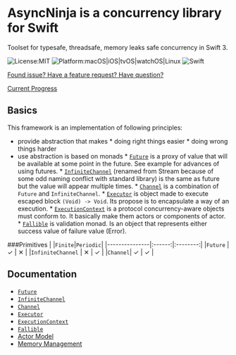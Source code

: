 #    AsyncNinja is a concurrency library for Swift

Toolset for typesafe, threadsafe, memory leaks safe concurrency in Swift 3.

![License:MIT](https://img.shields.io/github/license/mashape/apistatus.svg)
![Platform:macOS|iOS|tvOS|watchOS|Linux](https://img.shields.io/badge/platform-macOS%7CiOS%7CtvOS%7CwatchOS%7CLinux-orange.svg)
![Swift](https://img.shields.io/badge/Swift-3.0-orange.svg)

[Found issue? Have a feature request? Have question?](https://github.com/AsyncNinja/AsyncNinja/issues)

[Current Progress](https://github.com/AsyncNinja/AsyncNinja/projects/1)

##    Basics
This framework is an implementation of following principles:

*    provide abstraction that makes
    *    doing right things easier
    *    doing wrong things harder
*    use abstraction is based on monads
    *    [`Future`](https://github.com/AsyncNinja/AsyncNinja/blob/master/Docs/Future.md) is a proxy of value that will be available at some point in the future. See example for advances of using futures.
    *    [`InfiniteChannel`](https://github.com/AsyncNinja/AsyncNinja/blob/master/Docs/InfiniteChannel.md) (renamed from Stream because of some odd naming conflict with standard library) is the same as future but the value will appear multiple times.
    *    [`Channel`](https://github.com/AsyncNinja/AsyncNinja/blob/master/Docs/Channel.md) is a combination of `Future` and `InfiniteChannel`.
    *    [`Executor`](https://github.com/AsyncNinja/AsyncNinja/blob/master/Docs/Executor.md) is object made to execute escaped block `(Void) -> Void`. Its propose is to encapsulate a way of an execution.
    *    [`ExecutionContext`](https://github.com/AsyncNinja/AsyncNinja/blob/master/Docs/ExecutionContext.md) is a protocol concurrency-aware objects must conform to. It basically make them actors or components of actor.
    *    [`Fallible`](https://github.com/AsyncNinja/AsyncNinja/blob/master/Docs/Fallible.md) is validation monad. Is an object that represents either success value of failure value (Error).

###Primitives
|               |`Finite`|`Periodic`|
|---------------|:------:|:--------:|
|`Future`       | ✓      | ✕        |
|`InfiniteChannel`      | ✕      | ✓        |
|`Channel`| ✓      | ✓        |


##    Documentation
*    [`Future`](https://github.com/AsyncNinja/AsyncNinja/blob/master/Docs/Future.md)
*    [`InfiniteChannel`](https://github.com/AsyncNinja/AsyncNinja/blob/master/Docs/InfiniteChannel.md)
*    [`Channel`](https://github.com/AsyncNinja/AsyncNinja/blob/master/Docs/Channel.md)
*    [`Executor`](https://github.com/AsyncNinja/AsyncNinja/blob/master/Docs/Executor.md)
*    [`ExecutionContext`](https://github.com/AsyncNinja/AsyncNinja/blob/master/Docs/ExecutionContext.md)
*    [`Fallible`](https://github.com/AsyncNinja/AsyncNinja/blob/master/Docs/Fallible.md)
*    [Actor Model](https://github.com/AsyncNinja/AsyncNinja/blob/master/Docs/ActorModel.md)
*    [Memory Management](https://github.com/AsyncNinja/AsyncNinja/blob/master/Docs/MemoryManagement.md)
